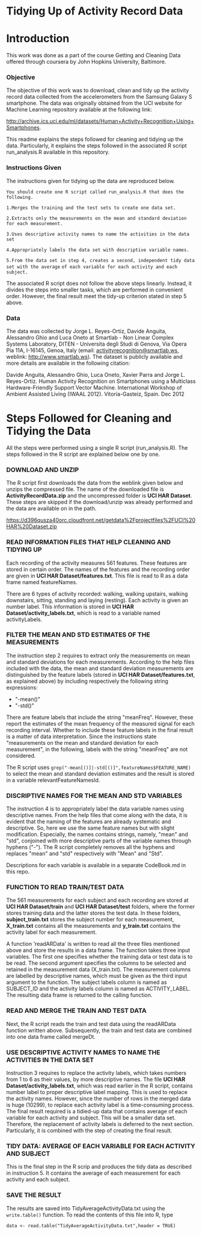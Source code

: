 Tidying Up of Activity Record Data
==================================

# Introduction

This work was done as a part of the course Getting and Cleaning Data offered through coursera by John Hopkins University, Baltimore.

### Objective

The objective of this work was to download, clean and tidy up the activity record data collected from the accelerometers from the Samsung Galaxy S smartphone. The data was originally obtained from the UCI website for Machine Learning repository available at the following link:

http://archive.ics.uci.edu/ml/datasets/Human+Activity+Recognition+Using+Smartphones.

This readme explains the steps followed for cleaning and tidying up the data. Particularly, it explains the steps followed in the associated R script run_analysis.R available in this repository.

### Instructions Given

The instructions given for tidying up the data are reproduced below.

`You should create one R script called run_analysis.R that does the following. `

`1.Merges the training and the test sets to create one data set. `

`2.Extracts only the measurements on the mean and standard deviation for each measurement.`

`3.Uses descriptive activity names to name the activities in the data set `

`4.Appropriately labels the data set with descriptive variable names. `

`5.From the data set in step 4, creates a second, independent tidy data set with the average` 
`of each variable for each activity and each subject.`

The associated R script does not follow the above steps linearly. Instead, it divides the steps into smaller tasks, which are performed in convenient order. However, the final result meet the tidy-up criterion stated in step 5 above.

### Data

The data was collected by Jorge L. Reyes-Ortiz, Davide Anguita, Alessandro Ghio and Luca Oneto at Smartlab - Non Linear Complex Systems Laboratory, DITEN - Universita degli Studi di Genova, Via Opera Pia 11A, I-16145, Genoa, Italy (email: activityrecognition@smartlab.ws, weblink: http://www.smartlab.ws). The dataset is publicly available and more details are available in the following citation:

Davide Anguita, Alessandro Ghio, Luca Oneto, Xavier Parra and Jorge L. Reyes-Ortiz. Human Activity Recognition on Smartphones using a Multiclass Hardware-Friendly Support Vector Machine. International Workshop of Ambient Assisted Living (IWAAL 2012). Vitoria-Gasteiz, Spain. Dec 2012

# Steps Followed for Cleaning and Tidying the Data

All the steps were performed using a single R script (run_analysis.R). The steps followed in the R script are explained below one by one.

### DOWNLOAD AND UNZIP

The R script first downloads the data from the weblink given below and unzips the compressed file. The name of the downloaded file is **ActivityRecordData.zip** and the uncompressed folder is **UCI HAR Dataset**. These steps are skipped if the download/unzip was already performed and the data are available on in the path.

https://d396qusza40orc.cloudfront.net/getdata%2Fprojectfiles%2FUCI%20HAR%20Dataset.zip

### READ INFORMATION FILES THAT HELP CLEANING AND TIDYING UP

Each recording of the activity measures 561 features. These features are stored in certain order. The names of the features and the recording order are given in **UCI HAR Dataset/features.txt**. This file is read to R as a data frame named featureNames.

There are 6 types of activity recorded: walking, walking upstairs, walking downstairs, sitting, standing and laying (resting). Each activity is given an number label. This information is stored in  **UCI HAR Dataset/activity_labels.txt**, which is read to a variable named activityLabels.

### FILTER THE MEAN AND STD ESTIMATES OF THE MEASUREMENTS

The instruction step 2 requires to extract only the measurements on mean and standard deviations for each measurements. According to the help files included with the data, the mean and standard deviation measurements are distinguished by the feature labels (stored in **UCI HAR Dataset/features.txt**, as explained above) by including respectively the following string expressions:

- "-mean()"
- "-std()"

There are feature labels that include the string "meanFreq". However, these report the estimates of the mean frequency of the measured signal for each recording interval. Whether to include these feature labels in the final result is a matter of data interpretation. Since the instructions state "measurements on the mean and standard deviation for each measurement", in the following, labels with the string "meanFreq" are not considered.

The R script uses `grep("-mean[()]|-std[()]",featureNames$FEATURE_NAME)` to select the mean and standard deviation estimates and the result is stored in a variable relevantFeatureNamesId.

### DISCRIPTIVE NAMES FOR THE MEAN AND STD VARIABLES

The instruction 4 is to appropriately label the data variable names using descriptive names. From the help files that come along with the data, it is evident that the naming of the features are already systematic and descriptive. So, here we use the same feature names but with slight modification. Especially, the names contains strings, namely, "mean" and "std", conjoined with more descriptive parts of the variable names through hyphens ("-"). The R script completely removes all the hyphens and replaces "mean" and "std" respectively with "Mean" and "Std". 

Descriptions for each variable is available in a separate CodeBook.md in this repo.

### FUNCTION TO READ TRAIN/TEST DATA

The 561 measurements for each subject and each recording are stored at **UCI HAR Dataset/train** and **UCI HAR Dataset/test** folders, where the former stores training data and the latter stores the test data. In these folders, **subject_train.txt** stores the subject number for each measurement, **X_train.txt** contains all the measurements and **y_train.txt** contains the activity label for each measurement. 

A function 'readARData' is written to read all the three files mentioned above and store the results in a data frame. The function takes three input variables. The first one specifies whether the training data or test data is to be read. The second argument specifies the columns to be selected and retained in the measurement data (X_train.txt). The measurement columns are labelled by descriptive names, which must be given as the third input argument to the function. The subject labels column is named as SUBJECT_ID and the activity labels column is named as ACTIVITY_LABEL.  The resulting data frame is returned to the calling function.

### READ AND MERGE THE TRAIN AND TEST DATA

Next, the R script reads the train and test data using the readARData function written above. Subsequently, the train and test data are combined into one data frame called mergeDt.

### USE DESCRIPTIVE ACTIVITY NAMES TO NAME THE ACTIVITIES IN THE DATA SET

Instruction 3 requires to replace the activity labels, which takes numbers from 1 to 6 as their values, by more descriptive names. The file **UCI HAR Dataset/activity_labels.txt**, which was read earlier in the R script, contains number label to proper descriptive label mapping. This is used to replace the activity names. However, since the number of rows in the merged data is huge (10299), to replace each activity label is a time-consuming process. The final result required is a tidied-up data that contains average of each variable for each activity and subject. This will be a smaller data set. Therefore, the replacement of activity labels is deferred to the next section. Particularly, it is combined with the step of creating the final result.

### TIDY DATA: AVERAGE OF EACH VARIABLE FOR EACH ACTIVITY AND SUBJECT

This is the final step in the R scrip and produces the tidy data as described in instruction 5. It contains the average of each measurement for each activity and each subject.

### SAVE THE RESULT 

The results are saved into TidyAverageActivityData.txt using the `write.table()` function. To read the contents of this file into R, type

`data <- read.table("TidyAverageActivityData.txt",header = TRUE)`

